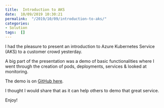 ```yaml
---
title:  Introduction to AKS
date:  10/09/2019 10:30:21
permalink:  "/2019/10/09/introduction-to-aks/"
categories:
- Solution
tags:  []
---
```

I had the pleasure to present an introduction to Azure Kubernetes Service (AKS) to a customer crowd yesterday.

A big part of the presentation was a demo of basic functionalities where I went through the creation of pods, deployments, services &amp; looked at monitoring.

The demo is on <a href="https://github.com/vplauzon/azure-training/tree/master/aks-intro">GitHub here</a>.

I thought I would share that as it can help others to demo that great service.

Enjoy!